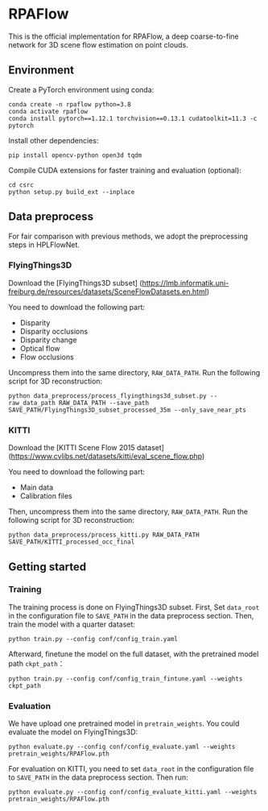 # RPAFlow
This is the official implementation for RPAFlow, a deep coarse-to-fine network for 3D scene flow estimation on point clouds.

## Environment
Create a PyTorch environment using conda:
```
conda create -n rpaflow python=3.8
conda activate rpaflow
conda install pytorch==1.12.1 torchvision==0.13.1 cudatoolkit=11.3 -c pytorch
```

Install other dependencies:
```
pip install opencv-python open3d tqdm
```

Compile CUDA extensions for faster training and evaluation (optional):
```
cd csrc
python setup.py build_ext --inplace
```

## Data preprocess
For fair comparison with previous methods, we adopt the preprocessing steps in HPLFlowNet.
### FlyingThings3D
Download the [FlyingThings3D subset] (https://lmb.informatik.uni-freiburg.de/resources/datasets/SceneFlowDatasets.en.html)

You need to download the following part:

* Disparity
* Disparity occlusions
* Disparity change
* Optical flow
* Flow occlusions

Uncompress them into the same directory, ```RAW_DATA_PATH```. Run the following script for 3D reconstruction:
```
python data_preprocess/process_flyingthings3d_subset.py --raw_data_path RAW_DATA_PATH --save_path SAVE_PATH/FlyingThings3D_subset_processed_35m --only_save_near_pts
```

### KITTI
Download the [KITTI Scene Flow 2015 dataset] (https://www.cvlibs.net/datasets/kitti/eval_scene_flow.php)

You need to download the following part:
* Main data
* Calibration files

Then, uncompress them into the same directory, ```RAW_DATA_PATH```. Run the following script for 3D reconstruction:
```
python data_preprocess/process_kitti.py RAW_DATA_PATH SAVE_PATH/KITTI_processed_occ_final
```

## Getting started

### Training
The training process is done on FlyingThings3D subset. First, Set ```data_root``` in the configuration file to ```SAVE_PATH``` in the data preprocess section. Then, train the model with a quarter dataset:
```
python train.py --config conf/config_train.yaml
```

Afterward, finetune the model on the full dataset, with the pretrained model path ```ckpt_path```：
```
python train.py --config conf/config_train_fintune.yaml --weights ckpt_path
```

### Evaluation
We have upload one pretrained model in ```pretrain_weights```.
You could evaluate the model on FlyingThings3D:
```
python evaluate.py --config conf/config_evaluate.yaml --weights pretrain_weights/RPAFlow.pth
```

For evaluation on KITTI, you need to set ```data_root``` in the configuration file to ```SAVE_PATH``` in the data preprocess section. Then run:
```
python evaluate.py --config conf/config_evaluate_kitti.yaml --weights pretrain_weights/RPAFlow.pth
```







